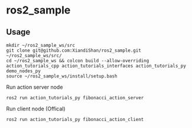 # ros2_sample

## Usage
```
mkdir ~/ros2_sample_ws/src
git clone git@github.com:XiandiShan/ros2_sample.git ~/ros2_sample_ws/src/
cd ~/ros2_sample_ws && colcon build --allow-overriding action_tutorials_cpp action_tutorials_interfaces action_tutorials_py demo_nodes_py
source ~/ros2_sample_ws/install/setup.bash
```
Run action server node
```
ros2 run action_tutorials_py fibonacci_action_server
```
Run client node (Offical)
```
ros2 run action_tutorials_py fibonacci_action_client
```
